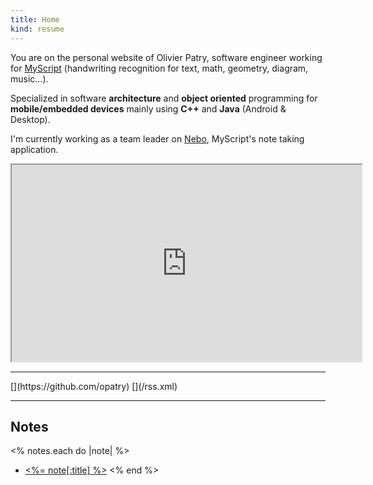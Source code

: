 ```yaml
---
title: Home
kind: resume
---
```

You are on the personal website of Olivier Patry, software engineer working for [MyScript](http://developer.myscript.com/) (handwriting recognition for text, math, geometry, diagram, music…).

Specialized in software **architecture** and **object oriented** programming for **mobile/embedded devices** mainly using
**C++** and **Java** (Android &amp; Desktop).

I'm currently working as a team leader on [Nebo](http://myscript.com/nebo/), MyScript's note taking application.

<div style="margin: 0 auto; width: 560px; max-width: 100%;">
<iframe width="560" height="315" src="https://www.youtube.com/embed/2c1oeYGmig0?autoplay=0&amp;rel=0" allowfullscreen=""></iframe>
</div>

----

<div class="special-links" markdown="1">
[<span class="icon-github"></span>](https://github.com/opatry)
[<span class="icon-feed"></span>](/rss.xml)
</div>

----

## Notes
<% notes.each do |note| %>
* [<%= note[:title] %>](<%= note.path %>)
<% end %>